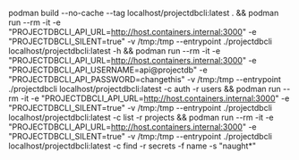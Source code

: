 podman build --no-cache --tag localhost/projectdbcli:latest . &&
podman run --rm -it -e "PROJECTDBCLI_API_URL=http://host.containers.internal:3000" -e "PROJECTDBCLI_SILENT=true" -v /tmp:/tmp --entrypoint ./projectdbcli localhost/projectdbcli:latest -h &&
podman run --rm -it -e "PROJECTDBCLI_API_URL=http://host.containers.internal:3000" -e "PROJECTDBCLI_API_USERNAME=api@projectdb" -e "PROJECTDBCLI_API_PASSWORD=changethis" -v /tmp:/tmp --entrypoint ./projectdbcli localhost/projectdbcli:latest -c auth -r users &&
podman run --rm -it -e "PROJECTDBCLI_API_URL=http://host.containers.internal:3000" -e "PROJECTDBCLI_SILENT=true" -v /tmp:/tmp --entrypoint ./projectdbcli localhost/projectdbcli:latest -c list -r projects &&
podman run --rm -it -e "PROJECTDBCLI_API_URL=http://host.containers.internal:3000" -e "PROJECTDBCLI_SILENT=true" -v /tmp:/tmp --entrypoint ./projectdbcli localhost/projectdbcli:latest -c find -r secrets -f name -s "naught*"
